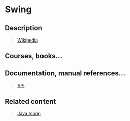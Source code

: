 # Swing

## Description

>[Wikipedia](https://en.wikipedia.org/wiki/Swing_(Java))

## Courses, books...

> <!--Todo: add courses-->

## Documentation, manual references...

>[API](https://docs.oracle.com/javase/8/docs/api/javax/swing/package-summary.html)

## Related content

>[Java (core)](java(core).md)
